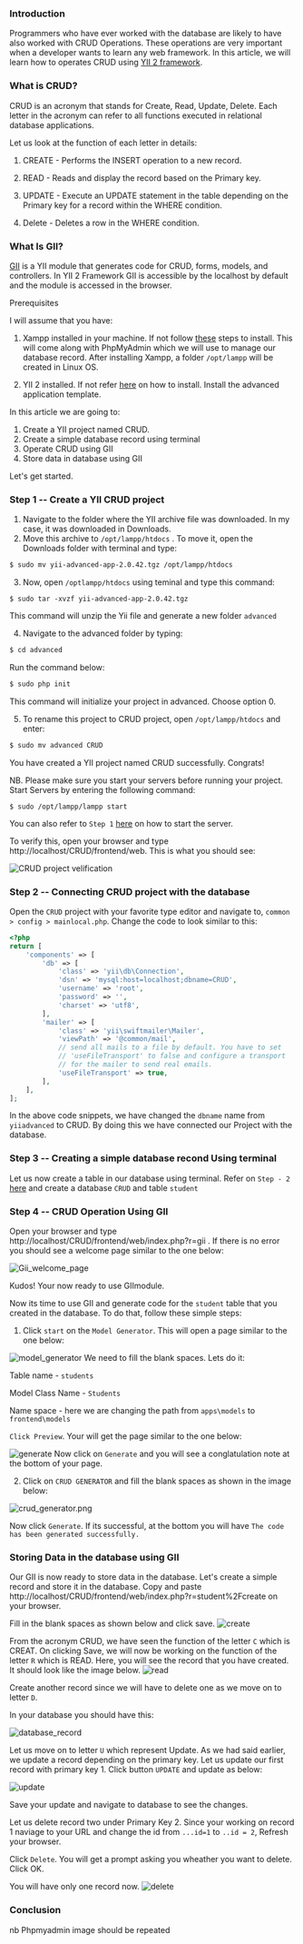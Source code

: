### Introduction
Programmers who have ever worked with the database are likely to have also worked with CRUD Operations. These operations are very important when a developer wants to learn any web framework. In this article, we will learn how to operates CRUD using [YII 2 framework]().

### What is CRUD?
CRUD is an acronym that stands for Create, Read, Update, Delete. Each letter in the acronym can refer to all functions executed in relational database applications.

Let us look at the function of each letter in details:

1. CREATE - Performs the INSERT operation to a new record.

2. READ - Reads and display the record based on the Primary key.

3. UPDATE - Execute an UPDATE statement in the table depending on the Primary key for a record within the WHERE condition.

4. Delete - Deletes a row in the WHERE condition.

### What Is GII?

[GII]() is a YII module that generates code for CRUD, forms, models, and controllers. In YII 2 Framework GII is accessible by the localhost by default and the module is accessed in the browser.

Prerequisites

I will assume that you have:

1. Xampp installed in your machine. If not follow [these](https://www.section.io/engineering-education/maria-data-base/) steps to install. This will come along with PhpMyAdmin which we will use to manage our database record.
After installing Xampp, a folder `/opt/lampp` will be created in Linux OS.

2. YII 2 installed. If not refer [here](https://www.section.io/engineering-education/php-yii2-framework/) on how to install. Install the advanced application template.

In this article we are going to:

1. Create a YII project named CRUD. 
2. Create a simple database record using terminal 
3. Operate CRUD using GII
4. Store data in database using GII

Let's get started.

### Step 1 -- Create a YII CRUD project

1. Navigate to the folder where the YII archive file was downloaded. In my case, it was downloaded in Downloads.  
2. Move this archive to `/opt/lampp/htdocs` . To move it, open the Downloads folder with terminal and type:

```bash
$ sudo mv yii-advanced-app-2.0.42.tgz /opt/lampp/htdocs
```

3. Now, open `/optlampp/htdocs` using teminal and type this command:
```
$ sudo tar -xvzf yii-advanced-app-2.0.42.tgz
```
This command will unzip the Yii file and generate a new  folder `advanced`

4. Navigate to the advanced folder by typing:

```bash
$ cd advanced
```
Run the command below:

```bash
$ sudo php init
```
This command will initialize your project in advanced. Choose option 0.

5. To rename this project to CRUD project, open `/opt/lampp/htdocs` and enter:
```bash
$ sudo mv advanced CRUD
```

You have created a YII project named CRUD successfully. Congrats!

NB. Please make sure you start your servers before running your project. Start Servers by entering the following command:
```
$ sudo /opt/lampp/lampp start
```
You can also refer to `Step 1` [here](https://www.section.io/engineering-education/maria-data-base/) on how to start the server.

To verify this, open your browser and type http://localhost/CRUD/frontend/web. This is what you should see:

![CRUD project velification](CRUD_project_velification.png)

### Step 2 -- Connecting CRUD project with the database

Open the `CRUD` project with your favorite type editor and navigate to, `common > config > mainlocal.php`. Change the code to look similar to this:
```php
<?php
return [
    'components' => [
        'db' => [
            'class' => 'yii\db\Connection',
            'dsn' => 'mysql:host=localhost;dbname=CRUD',
            'username' => 'root',
            'password' => '',
            'charset' => 'utf8',
        ],
        'mailer' => [
            'class' => 'yii\swiftmailer\Mailer',
            'viewPath' => '@common/mail',
            // send all mails to a file by default. You have to set
            // 'useFileTransport' to false and configure a transport
            // for the mailer to send real emails.
            'useFileTransport' => true,
        ],
    ],
];

```
In the above code snippets, we have changed the `dbname` name from ``yiiadvanced`` to CRUD. By doing this we have connected our Project with the database.

### Step 3 -- Creating a simple database recond Using terminal

Let us now create a table in our database using terminal. Refer on  `Step - 2` [here](https://www.section.io/engineering-education/maria-data-base/) and create a database `CRUD`  and table `student`

### Step 4 -- CRUD Operation Using GII
Open your browser and type http://localhost/CRUD/frontend/web/index.php?r=gii . If there is no error you should see a welcome page similar to the one below:

![Gii_welcome_page](Gii_welcome_page.png)

Kudos! Your now ready to use GIImodule.

Now its time to use GII and generate code for the `student` table that you created in the database. To do that, follow these simple steps:

1. Click `start` on the `Model Generator`. This will open a page similar to the one below:

![model_generator](model_generator.png)
We need to fill the blank spaces. Lets do it:

Table name - `students`

Model Class Name - `Students`

Name space - here we are changing the path from `apps\models` to `frontend\models`

`Click Preview`. Your will get the page similar to the one below:

![generate](generate.png)
Now click on `Generate` and you will see a conglatulation note at the bottom of your page.

2. Click on `CRUD GENERATOR` and fill the blank spaces as shown in the image below:

![crud_generator.png](crud_generator.png)


Now click `Generate`. If its successful, at the bottom you will have `The code has been generated successfully.`

### Storing Data in the database using GII

Our GII is now ready to store data in the database. Let's create a simple record and store it in the database. Copy and paste http://localhost/CRUD/frontend/web/index.php?r=student%2Fcreate on your browser.

Fill in the blank spaces as shown below and click save.
![create](create.png)

From the acronym CRUD, we have seen the function of the letter `C` which is CREAT. On clicking Save, we will now be working on the function of the letter `R` which is READ. Here, you will see the record that you have created. It should look like the image below.
![read](read.png)

Create another record since we will have to delete one as we move on to letter `D`.

In your database you should have this:

![database_record](database_record.png)

Let us move on to letter `U` which represent Update. As we had said earlier, we update a record depending on the primary key. Let us update our first record with primary key 1. Click  button `UPDATE` and update as below:

![update](update.png)

Save your update and navigate to database to see the changes.

Let us delete record two under Primary Key 2. Since your working on record 1 naviage to your URL and change the id from `...id=1` to `..id = 2`, Refresh your browser.

Click `Delete`. You will get a prompt asking you wheather you want to delete. Click OK.

You will have only one record now.
![delete](delete.png)


### Conclusion

 nb Phpmyadmin image should be repeated
